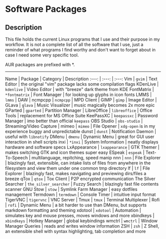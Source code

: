# Software Packages

## Description

This file holds the current Linux programs that I use and their purpose in my workflow.
It is not a complete list of all the software that I use, just a reminder of what programs
I find worthy and don't want to forget about in case I need some very specific tool.

AUR packages are prefixed with \*.

---

Name | Package | Category | Description
:---: | :---: | :---:
Vim | `gvim` | Text Editor | the original "vim" package lacks some compilation flags
KDenLive | `kdenlive` | Video Editor | with "breeze" dark theme from KDE
FontMatrix | `*fontmatrix` | Font Manager | for looking up glyphs in icon fonts
LMMS | `lmms` | DAW | 
ncmpcpp | `ncmpcpp` | MPD Client | 
GIMP | `gimp` | Image Editor | 
GLava | `glava` | Music Visualizer | music magically becomes 2x more epic
GParted | `gparted` | Partition Manager | 
LibreOffice | `libreoffice` | Office Tools | replacement for MS Office Suite
KeePassXC | `keepassxc` | Password Manager | imo better than official `keepass`
OBS Studio | `obs-studio` | Streaming/Video Capture | 
mimeo | `mimeo` | File Opener | `xdg-open` is in my experience buggy and unpredictable
dunst | `dunst` | Notification Daemon | useful with `libnotify`
DMenu | `dmenu` | Dynamic Menu | great for GUI user interaction in shell scripts
inxi | `*inxi` | System Information | neatly displays hardware and software specs
LxAppearance | `lxappearance` | GTK Themer | makes switching GTK and icon themes super easy
ESpeak | `espeak` | Text-To-Speech | multilanguage, repitching, speed manip
nnn | `nnn` | File Explorer | blazingly fast, extensible, can intake lists of files from anywhere in the filesystem and view them under one common tmp directory
lf | `lf` | File Explorer | blazingly fast, makes navigating and previewing dirs/files a breeze
qTox | `qtox` | Tox Client | P2P encrypted communication
The Silver Searcher | `the_silver_searcher` | Fuzzy Search | blazingly fast file contents scanner
GNU Stow | `stow` | Symlink Farm Manager | easy dotfiles management
Termdown | `termdown` | Console Timer | intuitive input format
TigerVNC | `tigervnc` | VNC Server | 
Tmux | `tmux` | Terminal Multiplexer | 
Rofi | `rofi` | Dynamic Menu | a bit harder to use than DMenu, but supports markdown formatting and theming
xdotool | `xdotool` | Automation | simulates key and mouse presses, moves windows and more
xbindkeys | `xbindkeys` | Hotkey Manager | global keybindings
wmctrl | `wmctrl` | Window Manager Queries | reads and writes window information
ZSH | `zsh` | Z Shell, an extensible shell with syntax highlighting, tab completion and more
